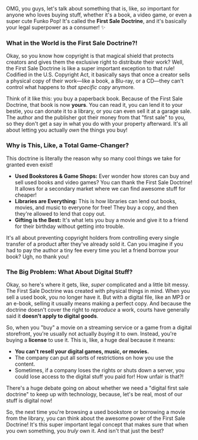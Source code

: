 OMG, you guys, let's talk about something that is, like, *so* important for anyone who loves buying stuff, whether it's a book, a video game, or even a super cute Funko Pop! It's called the **First Sale Doctrine**, and it's basically your legal superpower as a consumer! ✨

### What in the World is the First Sale Doctrine?!

Okay, so you know how copyright is that magical shield that protects creators and gives them the exclusive right to distribute their work? Well, the First Sale Doctrine is like a super important exception to that rule! Codified in the U.S. Copyright Act, it basically says that once a creator sells a physical copy of their work—like a book, a Blu-ray, or a CD—they can't control what happens to *that specific copy* anymore.

Think of it like this: you buy a paperback book. Because of the First Sale Doctrine, that book is now **yours**. You can read it, you can lend it to your bestie, you can donate it to a library, or you can even sell it at a garage sale. The author and the publisher got their money from that "first sale" to you, so they don't get a say in what you do with your property afterward. It's all about letting you actually *own* the things you buy!

### Why is This, Like, a Total Game-Changer?

This doctrine is literally the reason why so many cool things we take for granted even exist!

* **Used Bookstores & Game Shops:** Ever wonder how stores can buy and sell used books and video games? You can thank the First Sale Doctrine! It allows for a secondary market where we can find awesome stuff for cheaper!
* **Libraries are Everything:** This is how libraries can lend out books, movies, and music to everyone for free! They buy a copy, and then they're allowed to lend that copy out.
* **Gifting is the Best:** It's what lets you buy a movie and give it to a friend for their birthday without getting into trouble.

It's all about preventing copyright holders from controlling every single transfer of a product after they've already sold it. Can you imagine if you had to pay the author a tiny fee every time you let a friend borrow your book? Ugh, no thank you!

### The Big Problem: What About Digital Stuff?

Okay, so here's where it gets, like, *super* complicated and a little bit messy. The First Sale Doctrine was created with physical things in mind. When you sell a used book, you no longer have it. But with a digital file, like an MP3 or an e-book, selling it usually means making a perfect copy. And because the doctrine doesn't cover the right to *reproduce* a work, courts have generally said it **doesn't apply to digital goods**.

So, when you "buy" a movie on a streaming service or a game from a digital storefront, you're usually not actually *buying* it to own. Instead, you're buying a **license** to use it. This is, like, a huge deal because it means:

* **You can't resell your digital games, music, or movies.**
* The company can put all sorts of restrictions on how you use the content.
* Sometimes, if a company loses the rights or shuts down a server, you could lose access to the digital stuff you paid for! How unfair is that?!

There's a huge debate going on about whether we need a "digital first sale doctrine" to keep up with technology, because, let's be real, most of our stuff is digital now!

So, the next time you're browsing a used bookstore or borrowing a movie from the library, you can think about the awesome power of the First Sale Doctrine! It's this super important legal concept that makes sure that when you own something, you *truly* own it. And isn't that just the best?